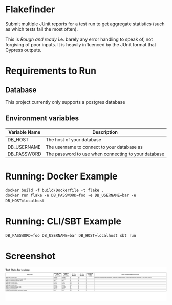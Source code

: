 # Flakefinder

Submit multiple JUnit reports for a test run to get aggregate statistics (such as which tests fail the most often). 

This is _Rough and ready_ i.e. barely any error handling to speak of, not forgiving of poor inputs. It is heavily influenced by the JUnit format that Cypress outputs.

# Requirements to Run

## Database

This project currently only supports a postgres database

## Environment variables

| Variable Name | Description                                          |
| ---------- |------------------------------------------------------|
| DB_HOST | The host of your database                            |
| DB_USERNAME | The username to connect to your database as          |
| DB_PASSWORD | The password to use when connecting to your database |

# Running: Docker Example

```
docker build -f build/Dockerfile -t flake .
docker run flake -e DB_PASSWORD=foo -e DB_USERNAME=bar -e DB_HOST=localhost
```

# Running: CLI/SBT Example

```
DB_PASSWORD=foo DB_USERNAME=bar DB_HOST=localhost sbt run
```

# Screenshot

![Flakefinder JUnit Test Summary](https://github.com/henricook/flakefinder/raw/main/docs/screenshots/summary.png)